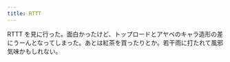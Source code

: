 ```yaml
---
title: RTTT
---
```


RTTT を見に行った。面白かったけど、トップロードとアヤベのキャラ造形の差にうーんとなってしまった。あとは紅茶を買ったりとか。若干雨に打たれて風邪気味かもしれない。